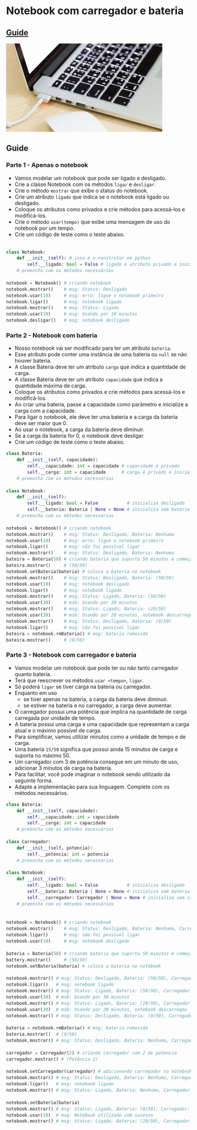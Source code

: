 # Notebook com carregador e bateria

<!-- toch -->
[Guide](#guide)
--
<!-- toch -->

![_](cover.jpg)

## Guide

### Parte 1 - Apenas o notebook

- Vamos modelar um notebook que pode ser ligado e desligado.
- Crie a classe Notebook com os métodos `ligar` e `desligar`.
- Crie o método `mostrar` que exibe o status do notebook.
- Crie um atributo `ligado` que indica se o notebook está ligado ou desligado.
- Coloque os atributos como privados e crie métodos para acessá-los e modificá-los.
- Crie o método `usar(tempo)` que exibe uma mensagem de uso do notebook por um tempo.
- Crie um código de teste como o teste abaixo.

```python

class Notebook:
    def __init__(self): # isso é o construtor em python
        self.__ligado: bool = False # ligado é atributo privado e inicializa com false
    # preencha com os métodos necessários

notebook = Notebook() # criando notebook
notebook.mostrar()    # msg: Status: Desligado
notebook.usar(10)     # msg: erro: ligue o notebook primeiro
notebook.ligar()      # msg: notebook ligado
notebook.mostrar()    # msg: Status: Ligado
notebook.usar(10)     # msg: Usando por 10 minutos
notebook.desligar()   # msg: notebook desligado
```

### Parte 2 - Notebook com bateria

- Nosso notebook vai ser modificado para ter um atributo `bateria`.
- Esse atributo pode conter uma instância de uma bateria ou `null` se não houver bateria.
- A classe Bateria deve ter um atributo `carga` que indica a quantidade de carga.
- A classe Bateria deve ter um atributo `capacidade` que indica a quantidade máxima de carga.
- Coloque os atributos como privados e crie métodos para acessá-los e modificá-los.
- Ao criar uma bateria, passe a capacidade como parâmetro e inicialize a carga com a capacidade.
- Para ligar o notebook, ele deve ter uma bateria e a carga da bateria deve ser maior que 0.
- Ao usar o notebook, a carga da bateria deve diminuir.
- Se a carga da bateria for 0, o notebook deve desligar.
- Crie um código de teste como o teste abaixo.

```python
class Bateria:
    def __init__(self, capacidade):
        self.__capacidade: int = capacidade # capacidade é privado
        self.__carga: int = capacidade      # carga é privado e inicia com capacidade
    # preencha com os métodos necessários

class Notebook:
    def __init__(self):
        self.__ligado: bool = False           # inicializa desligado
        self.__bateria: Bateria | None = None # inicializa sem bateria
    # preencha com os métodos necessários

notebook = Notebook() # criando notebook
notebook.mostrar()    # msg: Status: Desligado, Bateria: Nenhuma
notebook.usar(10)     # msg: erro: ligue o notebook primeiro
notebook.ligar()      # msg: não foi possível ligar
notebook.mostrar()    # msg: Status: Desligado, Bateria: Nenhuma
bateira = Bateria(50) # criando bateria que suporta 50 minutos e começa carregada
bateira.mostrar()     # (50/50)
notebook.setBateria(bateria) # coloca a bateria no notebook
notebook.mostrar()    # msg: Status: Desligado, Bateria: (50/50)
notebook.usar(10)     # msg: notebook desligado
notebook.ligar()      # msg: notebook ligado
notebook.mostrar()    # msg: Status: Ligado, Bateria: (50/50)
notebook.usar(30)     # msb: Usando por 30 minutos
notebook.mostrar()    # msg: Status: Ligado, Bateria: (20/50)
notebook.usar(30)     # msb: Usando por 20 minutos, notebook descarregou
notebook.mostrar()    # msg: Status: Desligado, Bateria: (0/50)
notebook.ligar()      # msg: não foi possível ligar
bateira = notebook.rmBateria() # msg: bateria removida
bateira.mostrar()     # (0/50)
```

### Parte 3 - Notebook com carregador e bateria

- Vamos modelar um notebook que pode ter ou não tanto carregador quanto bateria.
- Terá que reescrever os métodos `usar <tempo>`, `ligar`.
- Só poderá `ligar` se tiver carga na bateria ou carregador.
- Enquanto em uso
  - se tiver apenas na bateria, a carga da bateria deve diminuir.
  - se estiver na bateria e no carregador, a carga deve aumentar.
- O carregador possui uma potência que implica na quantidade de carga carregada por unidade de tempo.
- A bateria possui uma carga e uma capacidade que representam a carga atual e o máximo possível de carga.
- Para simplificar, vamos utilizar minutos como a unidade de tempo e de carga.
- Uma bateria `15/50` significa que possui ainda 15 minutos de carga e suporta no máximo 50.
- Um carregador com 3 de potência consegue em um minuto de uso, adicionar 3 minutos de carga na bateria.
- Para facilitar, você pode imaginar o notebook sendo utilizado da seguinte forma.
- Adapte a implementação para sua linguagem. Complete com os métodos necessários.

```python
class Bateria:
    def __init__(self, capacidade):
        self.__capacidade: int = capacidade
        self.__carga: int = capacidade
    # preencha com os métodos necessários
  
class Carregador:
    def __init__(self, potencia):
        self.__potencia: int = potencia
    # preencha com os métodos necessários

class Notebook:
    def __init__(self):
        self.__ligado: bool = False           # inicializa desligado
        self.__bateria: Bateria | None = None # inicializa sem bateria
        self.__carregador: Carregador | None = None # inicializa sem carregador
    # preencha com os métodos necessários


notebook = Notebook() # criando notebook
notebook.mostrar()    # msg: Status: Desligado, Bateria: Nenhuma, Carregador: Desconectado
notebook.ligar()      # msg: não foi possível ligar
notebook.usar(10)     # msg: notebook desligado

bateria = Bateria(50) # criando bateria que suporta 50 minutos e começa carregada
battery.mostrar()     # (50/50)
notebook.setBateria(bateria) # coloca a bateria no notebook

notebook.mostrar() # msg: Status: Desligado, Bateria: (50/50), Carregador: Desconectado
notebook.ligar()   # msg: notebook ligado
notebook.mostrar() # msg: Status: Ligado, Bateria: (50/50), Carregador: Desconectado
notebook.usar(30)  # msb: Usando por 30 minutos
notebook.mostrar() # msg: Status: Ligado, Bateria: (20/50), Carregador: Desconectado
notebook.usar(30)  # msb: Usando por 20 minutos, notebook descarregou
notebook.mostrar() # msg: Status: Desligado, Bateria: (0/50), Carregador: Desconectado

bateria = notebook.rmBateria() # msg: bateria removida
bateria.mostrar()  # (0/50)
notebook.mostrar() # msg: Status: Desligado, Bateria: Nenhuma, Carregador: Desconectado

carregador = Carregador(2) # criando carregador com 2 de potencia
carregador.mostrar() # (Potência 2)

notebook.setCarregador(carregador) # adicionando carregador no notebook
notebook.mostrar() # msg: Status: Desligado, Bateria: Nenhuma, Carregador: (Potência 2)
notebook.ligar()   # msg: notebook ligado
notebook.mostrar() # msg: Status: Ligado, Bateria: Nenhuma, Carregador: (Potência 2)

notebook.setBateria(bateria)
notebook.mostrar() # msg: Status: Ligado, Bateria: (0/50), Carregador: (Potência 2)
notebook.usar(10)  # msg: Notebook utilizado com sucesso
notebook.mostrar() # msg: Status: Ligado, Bateria: (20/50), Carregador: (Potência 2)
```
